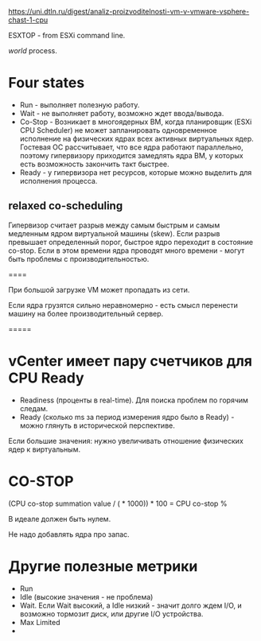 https://uni.dtln.ru/digest/analiz-proizvoditelnosti-vm-v-vmware-vsphere-chast-1-cpu

ESXTOP - from ESXi command line.

*world* process.

# Four states

* Run - выполняет полезную работу.
* Wait - не выполняет работу, возможно ждет ввода/вывода.
* Co-Stop - Возникает в многоядерных ВМ, когда планировщик (ESXi CPU Scheduler)
не может запланировать одновременное исполнение
на физических ядрах всех активных виртуальных ядер.
Гостевая ОС рассчитывает, что все ядра работают параллельно,
поэтому гипервизору приходится замедлять ядра ВМ, у которых
есть возможность закончить такт быстрее.
* Ready - у гипервизора нет ресурсов, которые можно выделить для исполнения процесса.

## relaxed co-scheduling

Гипервизор считает разрыв между самым быстрым и самым медленным ядром виртуальной
машины (skew). Если разрыв превышает определенный порог, быстрое ядро переходит в состояние co-stop.
Если в этом времени ядра проводят много времени - могут быть проблемы
с производительностью.

====

При большой загрузке VM может пропадать из сети.

Если ядра грузятся сильно неравномерно - есть смысл перенести машину на более
производительный сервер.

=====

# vCenter имеет пару счетчиков для CPU Ready

* Readiness (проценты в real-time). Для поиска проблем по горячим следам.
* Ready (сколько ms за период измерения ядро было в Ready) - можно глянуть в исторической перспективе.

Если большие значения: нужно увеличивать отношение физических ядер к виртуальным.

# CO-STOP

(CPU co-stop summation value / (<chart default update interval in seconds> * 1000)) * 100 = CPU co-stop %

В идеале должен быть нулем.

Не надо добавлять ядра про запас.

# Другие полезные метрики

* Run
* Idle (высокие значения - не проблема)
* Wait. Если Wait высокий, а Idle низкий - значит долго ждем I/O, и возможно
тормозит диск, или другие I/O устройства.
* Max Limited
* 











